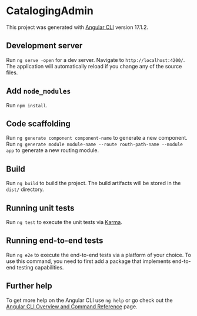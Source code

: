 # CatalogingAdmin

This project was generated with [Angular CLI](https://github.com/angular/angular-cli) version 17.1.2.

## Development server

Run `ng serve -open` for a dev server. Navigate to `http://localhost:4200/`. The application will automatically reload if you change any of the source files.

## Add `node_modules`

Run `npm install`.

## Code scaffolding

Run `ng generate component component-name` to generate a new component.
Run `ng generate module module-name --route routh-path-name --module app` to generate a new routing module.

## Build

Run `ng build` to build the project. The build artifacts will be stored in the `dist/` directory.

## Running unit tests

Run `ng test` to execute the unit tests via [Karma](https://karma-runner.github.io).

## Running end-to-end tests

Run `ng e2e` to execute the end-to-end tests via a platform of your choice. To use this command, you need to first add a package that implements end-to-end testing capabilities.

## Further help

To get more help on the Angular CLI use `ng help` or go check out the [Angular CLI Overview and Command Reference](https://angular.io/cli) page.

